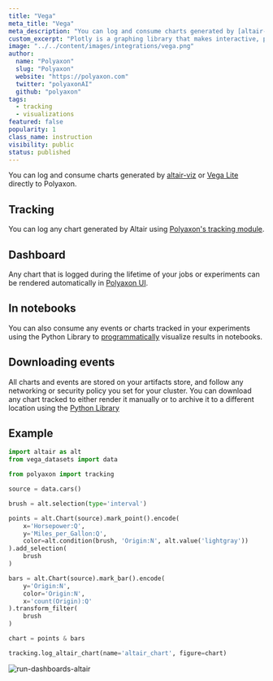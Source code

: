 ```yaml
---
title: "Vega"
meta_title: "Vega"
meta_description: "You can log and consume charts generated by [altair-viz](https://altair-viz.github.io/) or [Vega Lite](http://vega.github.io/vega-lite/) directly to Polyaxon."
custom_excerpt: "Plotly is a graphing library that makes interactive, publication-quality graphs. Examples of how to make line plots, scatter plots, area charts, bar charts, error bars, box plots, histograms, heatmaps, subplots, multiple-axes, polar charts, and bubble charts. "
image: "../../content/images/integrations/vega.png"
author:
  name: "Polyaxon"
  slug: "Polyaxon"
  website: "https://polyaxon.com"
  twitter: "polyaxonAI"
  github: "polyaxon"
tags:
  - tracking
  - visualizations
featured: false
popularity: 1
class_name: instruction
visibility: public
status: published
---
```


You can log and consume charts generated by [altair-viz](https://altair-viz.github.io/) or [Vega Lite](http://vega.github.io/vega-lite/) directly to Polyaxon.

## Tracking

You can log any chart generated by Altair using [Polyaxon's tracking module](/docs/experimentation/tracking/module/#log_altair_chart).

## Dashboard

Any chart that is logged during the lifetime of your jobs or experiments can be rendered automatically in [Polyaxon UI](/docs/experimentation/visualizations/custom/#altair).

## In notebooks

You can also consume any events or charts tracked in your experiments using the Python Library to [programmatically](/docs/experimentation/visualizations/programmatic/#single-run) visualize results in notebooks.

## Downloading events

All charts and events are stored on your artifacts store, and follow any networking or security policy you set for your cluster.
You can download any chart tracked to either render it manually or to archive it to a different location using the [Python Library](/docs/core/python-library/run-client/#get_events)

## Example

```python
import altair as alt
from vega_datasets import data

from polyaxon import tracking

source = data.cars()

brush = alt.selection(type='interval')

points = alt.Chart(source).mark_point().encode(
    x='Horsepower:Q',
    y='Miles_per_Gallon:Q',
    color=alt.condition(brush, 'Origin:N', alt.value('lightgray'))
).add_selection(
    brush
)

bars = alt.Chart(source).mark_bar().encode(
    y='Origin:N',
    color='Origin:N',
    x='count(Origin):Q'
).transform_filter(
    brush
)

chart = points & bars

tracking.log_altair_chart(name='altair_chart', figure=chart)
```

![run-dashboards-altair](../../content/images/dashboard/runs/dashboards-altair.png)
